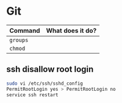# Git

| Command  | What does it do? |
| -------- | ---------------- |
| `groups` |                  |
| `chmod`  |                  |

## ssh disallow root login

```bash
sudo vi /etc/ssh/sshd_config
PermitRootLogin yes > PermitRootLogin no
service ssh restart
```

